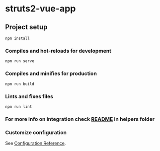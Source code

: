 # struts2-vue-app

## Project setup
```
npm install
```

### Compiles and hot-reloads for development
```
npm run serve
```

### Compiles and minifies for production
```
npm run build
```

### Lints and fixes files
```
npm run lint
```

### For more info on integration check [README](./helpers/README.md) in helpers folder

### Customize configuration
See [Configuration Reference](https://cli.vuejs.org/config/).
